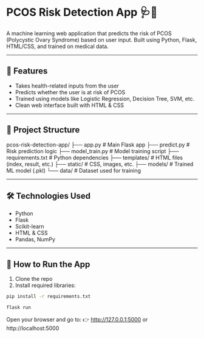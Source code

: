 # PCOS Risk Detection App 🩺🌸

A machine learning web application that predicts the risk of PCOS (Polycystic Ovary Syndrome) based on user input. Built using Python, Flask, HTML/CSS, and trained on medical data.

---

## 🌟 Features
- Takes health-related inputs from the user
- Predicts whether the user is at risk of PCOS
- Trained using models like Logistic Regression, Decision Tree, SVM, etc.
- Clean web interface built with HTML & CSS

---

## 📁 Project Structure

pcos-risk-detection-app/
├── app.py # Main Flask app
├── predict.py # Risk prediction logic
├── model_train.py # Model training script
├── requirements.txt # Python dependencies
├── templates/ # HTML files (index, result, etc.)
├── static/ # CSS, images, etc.
├── models/ # Trained ML model (.pkl)
└── data/ # Dataset used for training


---

## 🛠 Technologies Used
- Python
- Flask
- Scikit-learn
- HTML & CSS
- Pandas, NumPy

---

## 🚀 How to Run the App

1. Clone the repo  
2. Install required libraries:

```bash
pip install -r requirements.txt
```
```bash
flask run
``` 


Open your browser and go to:
👉 http://127.0.0.1:5000 or http://localhost:5000




